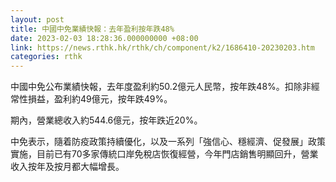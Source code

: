 ```yaml
---
layout: post
title: 中國中免業績快報：去年盈利按年跌48%
date: 2023-02-03 18:28:36.000000000 +08:00
link: https://news.rthk.hk/rthk/ch/component/k2/1686410-20230203.htm
categories: rthk
---
```


中國中免公布業績快報，去年度盈利約50.2億元人民幣，按年跌48%。扣除非經常性損益，盈利約49億元，按年跌49%。

期內，營業總收入約544.6億元，按年跌近20%。

中免表示，隨着防疫政策持續優化，以及一系列「強信心、穩經濟、促發展」政策實施，目前已有70多家傳統口岸免稅店恢復經營，今年門店銷售明顯回升，營業收入按年及按月都大幅增長。
